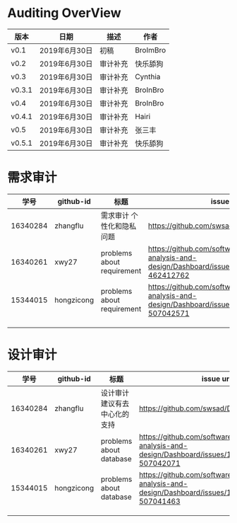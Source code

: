 # Auditing OverView

|版本|日期|描述|作者|
|-|-|-|-|
|v0.1|2019年6月30日|初稿|BroImBro|
|v0.2|2019年6月30日|审计补充|快乐舔狗|
|v0.3|2019年6月30日|审计补充|Cynthia|
|v0.3.1|2019年6月30日|审计补充|BroInBro|
|v0.4|2019年6月30日|审计补充|BroInBro|
|v0.4.1|2019年6月30日|审计补充|Hairi|
|v0.5|2019年6月30日|审计补充|张三丰|
|v0.5.1|2019年6月30日|审计补充|快乐舔狗|

# 需求审计

| 学号     | github-id | 标题                      | issue url                                     |
| -------- | --------- | ------------------------- | --------------------------------------------- |
| 16340284 | zhangflu  | 需求审计 个性化和隐私问题 | <https://github.com/swsad/Dashboard/issues/7> |
| 16340261 | xwy27     |problems about requirement|<https://github.com/software-system-analysis-and-design/Dashboard/issues/2#issue-462412762>|
|15344015|hongzicong|problems about requirement|https://github.com/software-system-analysis-and-design/Dashboard/issues/2#issuecomment-507042571|                                             |
|          |           |                           |                                               |
|          |           |                           |                                               |
|          |           |                           |                                               |


# 设计审计

| 学号     | github-id | 标题                          | issue url                                     |
| -------- | --------- | ----------------------------- | --------------------------------------------- |
| 16340284 | zhangflu  | 设计审计 建议有去中心化的支持 | <https://github.com/swsad/Dashboard/issues/8> |
|16340261|xwy27|problems about database|<https://github.com/software-system-analysis-and-design/Dashboard/issues/1#issuecomment-507042071>|
|15344015|hongzicong|problems about database|https://github.com/software-system-analysis-and-design/Dashboard/issues/1#issuecomment-507041463|
|          |           |                               |                                               |
|          |           |                               |                                               |
|          |           |                               |                                               |

